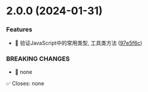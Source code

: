

# 2.0.0 (2024-01-31)


### Features

* 🎸 验证JavaScript中的常用类型, 工具类方法 ([97e5f6c](https://github.com/zsj4911/zsj-utils/commit/97e5f6c19b7a1d2a228c918eb200ca85502979e1))


### BREAKING CHANGES

* 🧨 none

✅ Closes: none
